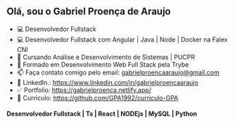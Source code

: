 ## Olá, sou o Gabriel Proença de Araujo 
- 💻 Desenvolvedor Fullstack
- 💻 Desenvolvedor Fullstack com Angular | Java | Node | Docker na Falex CNI
- 🌱 Cursando Análise e Desenvolvimento de Sistemas | PUCPR
- 🌱 Formado em Desenvolvimento Web Full Stack pela Trybe
- 📫 Faça contato comigo pelo email: gabrielproencaaraujo@gmail.com
- 🧐 LinkedIn.: https://www.linkedin.com/in/gabrielproencaaraujo
- ✅ Portfolio: https://gabrielproenca.netlify.app/
- 📝 Curriculo: https://github.com/GPA1992/curriculo-GPA
#### Desenvolvedor Fullstack | Ts | React | NODEjs | MySQL | Python




